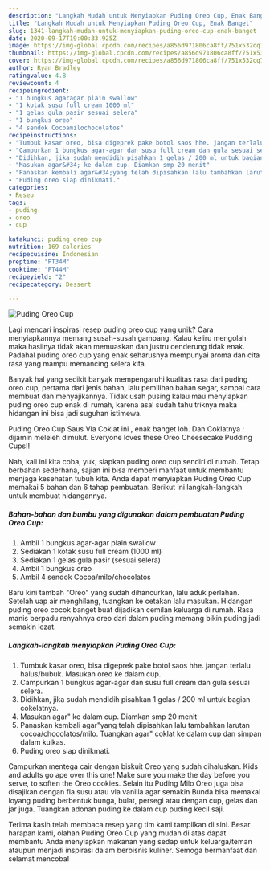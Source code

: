 ```yaml
---
description: "Langkah Mudah untuk Menyiapkan Puding Oreo Cup, Enak Banget"
title: "Langkah Mudah untuk Menyiapkan Puding Oreo Cup, Enak Banget"
slug: 1341-langkah-mudah-untuk-menyiapkan-puding-oreo-cup-enak-banget
date: 2020-09-17T19:00:33.925Z
image: https://img-global.cpcdn.com/recipes/a856d971806ca8ff/751x532cq70/puding-oreo-cup-foto-resep-utama.jpg
thumbnail: https://img-global.cpcdn.com/recipes/a856d971806ca8ff/751x532cq70/puding-oreo-cup-foto-resep-utama.jpg
cover: https://img-global.cpcdn.com/recipes/a856d971806ca8ff/751x532cq70/puding-oreo-cup-foto-resep-utama.jpg
author: Ryan Bradley
ratingvalue: 4.8
reviewcount: 4
recipeingredient:
- "1 bungkus agaragar plain swallow"
- "1 kotak susu full cream 1000 ml"
- "1 gelas gula pasir sesuai selera"
- "1 bungkus oreo"
- "4 sendok Cocoamilochocolatos"
recipeinstructions:
- "Tumbuk kasar oreo, bisa digeprek pake botol saos hhe. jangan terlalu halus/bubuk. Masukan oreo ke dalam cup."
- "Campurkan 1 bungkus agar-agar dan susu full cream dan gula sesuai selera."
- "Didihkan, jika sudah mendidih pisahkan 1 gelas / 200 ml untuk bagian cokelatnya."
- "Masukan agar&#34; ke dalam cup. Diamkan smp 20 menit"
- "Panaskan kembali agar&#34;yang telah dipisahkan lalu tambahkan larutan cocoa/chocolatos/milo. Tuangkan agar&#34; coklat ke dalam cup dan simpan dalam kulkas."
- "Puding oreo siap dinikmati."
categories:
- Resep
tags:
- puding
- oreo
- cup

katakunci: puding oreo cup 
nutrition: 169 calories
recipecuisine: Indonesian
preptime: "PT34M"
cooktime: "PT44M"
recipeyield: "2"
recipecategory: Dessert

---
```



![Puding Oreo Cup](https://img-global.cpcdn.com/recipes/a856d971806ca8ff/751x532cq70/puding-oreo-cup-foto-resep-utama.jpg)

Lagi mencari inspirasi resep puding oreo cup yang unik? Cara menyiapkannya memang susah-susah gampang. Kalau keliru mengolah maka hasilnya tidak akan memuaskan dan justru cenderung tidak enak. Padahal puding oreo cup yang enak seharusnya mempunyai aroma dan cita rasa yang mampu memancing selera kita.

Banyak hal yang sedikit banyak mempengaruhi kualitas rasa dari puding oreo cup, pertama dari jenis bahan, lalu pemilihan bahan segar, sampai cara membuat dan menyajikannya. Tidak usah pusing kalau mau menyiapkan puding oreo cup enak di rumah, karena asal sudah tahu triknya maka hidangan ini bisa jadi suguhan istimewa.

Puding Oreo Cup Saus Vla Coklat ini , enak banget loh. Dan Coklatnya : dijamin meleleh dimulut. Everyone loves these Oreo Cheesecake Pudding Cups!!


Nah, kali ini kita coba, yuk, siapkan puding oreo cup sendiri di rumah. Tetap berbahan sederhana, sajian ini bisa memberi manfaat untuk membantu menjaga kesehatan tubuh kita. Anda dapat menyiapkan Puding Oreo Cup memakai 5 bahan dan 6 tahap pembuatan. Berikut ini langkah-langkah untuk membuat hidangannya.

<!--inarticleads1-->

##### Bahan-bahan dan bumbu yang digunakan dalam pembuatan Puding Oreo Cup:

1. Ambil 1 bungkus agar-agar plain swallow
1. Sediakan 1 kotak susu full cream (1000 ml)
1. Sediakan 1 gelas gula pasir (sesuai selera)
1. Ambil 1 bungkus oreo
1. Ambil 4 sendok Cocoa/milo/chocolatos


Baru kini tambah &#34;Oreo&#34; yang sudah dihancurkan, lalu aduk perlahan. Setelah uap air menghilang, tuangkan ke cetakan lalu masukan. Hidangan puding oreo cocok banget buat dijadikan cemilan keluarga di rumah. Rasa manis berpadu renyahnya oreo dari dalam puding memang bikin puding jadi semakin lezat. 

<!--inarticleads2-->

##### Langkah-langkah menyiapkan Puding Oreo Cup:

1. Tumbuk kasar oreo, bisa digeprek pake botol saos hhe. jangan terlalu halus/bubuk. Masukan oreo ke dalam cup.
1. Campurkan 1 bungkus agar-agar dan susu full cream dan gula sesuai selera.
1. Didihkan, jika sudah mendidih pisahkan 1 gelas / 200 ml untuk bagian cokelatnya.
1. Masukan agar&#34; ke dalam cup. Diamkan smp 20 menit
1. Panaskan kembali agar&#34;yang telah dipisahkan lalu tambahkan larutan cocoa/chocolatos/milo. Tuangkan agar&#34; coklat ke dalam cup dan simpan dalam kulkas.
1. Puding oreo siap dinikmati.


Campurkan mentega cair dengan biskuit Oreo yang sudah dihaluskan. Kids and adults go ape over this one! Make sure you make the day before you serve, to soften the Oreo cookies. Selain itu Puding Milo Oreo juga bisa disajikan dengan fla susu atau vla vanilla agar semakin Bunda bisa memakai loyang puding berbentuk bunga, bulat, persegi atau dengan cup, gelas dan jar juga. Tuangkan adonan puding ke dalam cup puding kecil saji. 

Terima kasih telah membaca resep yang tim kami tampilkan di sini. Besar harapan kami, olahan Puding Oreo Cup yang mudah di atas dapat membantu Anda menyiapkan makanan yang sedap untuk keluarga/teman ataupun menjadi inspirasi dalam berbisnis kuliner. Semoga bermanfaat dan selamat mencoba!
